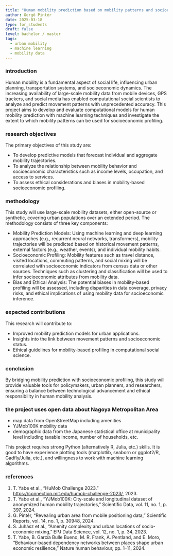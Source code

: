 ```yaml
---
title: "Human mobility prediction based on mobility patterns and socioeconomic background "
author: Gergő Pintér
date: 2025-03-18
type: for_students
draft: false
level: bachelor / master
tags:
  - urban mobility
  - machine learning
  - mobility data
---
```


### introduction

Human mobility is a fundamental aspect of social life, influencing urban planning, transportation systems, and socioeconomic dynamics. The increasing availability of large-scale mobility data from mobile devices, GPS trackers, and social media has enabled computational social scientists to analyze and predict movement patterns with unprecedented accuracy. This project aims to develop and evaluate computational models for human mobility prediction with machine learning techniques and investigate the extent to which mobility patterns can be used for socioeconomic profiling.

### research objectives

The primary objectives of this study are:

- To develop predictive models that forecast individual and aggregate mobility trajectories.
- To analyze the relationship between mobility behavior and socioeconomic characteristics such as income levels, occupation, and access to services.
- To assess ethical considerations and biases in mobility-based socioeconomic profiling.

### methodology

This study will use large-scale mobility datasets, either open-source or synthetic, covering urban populations over an extended period. The methodology consists of three key components:

- Mobility Prediction Models: Using machine learning and deep learning approaches (e.g., recurrent neural networks, transformers), mobility trajectories will be predicted based on historical movement patterns, external factors (e.g., weather, events), and individual mobility habits.
- Socioeconomic Profiling: Mobility features such as travel distance, visited locations, commuting patterns, and social mixing will be correlated with socioeconomic indicators from census data or other sources. Techniques such as clustering and classification will be used to infer socioeconomic attributes from mobility data.
- Bias and Ethical Analysis: The potential biases in mobility-based profiling will be assessed, including disparities in data coverage, privacy risks, and ethical implications of using mobility data for socioeconomic inference.

### expected contributions

This research will contribute to:

- Improved mobility prediction models for urban applications.
- Insights into the link between movement patterns and socioeconomic status.
- Ethical guidelines for mobility-based profiling in computational social science.

### conclusion

By bridging mobility prediction with socioeconomic profiling, this study will provide valuable tools for policymakers, urban planners, and researchers, ensuring a balance between technological advancement and ethical responsibility in human mobility analysis.

### the project uses open data about Nagoya Metropolitan Area

- map data from OpenStreetMap including amenities
- YJMob100K mobility data
- demographic data from the Japanese statistical office at municipality level including taxable income, number of households, etc.

This project requires strong Python (alternatively R, Julia, etc.) skills.
It is good to have experience plotting tools (matplotlib, seaborn or ggplot2/R, Gadfly/Julia, etc.), and willingness to work with machine learning algorithms.

### references

1. T. Yabe et al., “HuMob Challenge 2023.” https://connection.mit.edu/humob-challenge-2023/, 2023.
2. T. Yabe et al., “YJMob100K: City-scale and longitudinal dataset of anonymized human mobility trajectories,” Scientific Data, vol. 11, no. 1, p. 397, 2024.
3. G. Pintér, “Revealing urban area from mobile positioning data,” Scientific Reports, vol. 14, no. 1, p. 30948, 2024.
4. S. Juhász et al., “Amenity complexity and urban locations of socio-economic mixing,” EPJ Data Science, vol. 12, no. 1, p. 34, 2023.
5. T. Yabe, B. García Bulle Bueno, M. R. Frank, A. Pentland, and E. Moro, “Behaviour-based dependency networks between places shape urban economic resilience,” Nature human behaviour, pp. 1–11, 2024.
